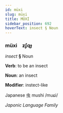 ```yaml
---
id: müxi
slug: müxi
title: MÜXİ
sidebar_position: 692
hoverText: insect § Noun
---
```


### müxi&emsp;<span kind="abugida">ƶʄɋɟ</span>

*insect* **§** Noun

**Verb**: to be an insect

**Noun**: an insect

**Modifier**: instect-like

Japanese 虫 mushi /muɕi/

*Japonic Language Family*